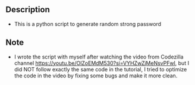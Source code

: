## Description
- This is a python script to generate random strong password

## Note 
- I wrote the script with myself after watching the video from Codezilla channel https://youtu.be/OlZoEMdM530?si=VYHZwZjMeNsvPFwl, but I did NOT follow exactly the same code in the tutorial, I tried to optimize the code in the video by fixing some bugs and make it more clean. 